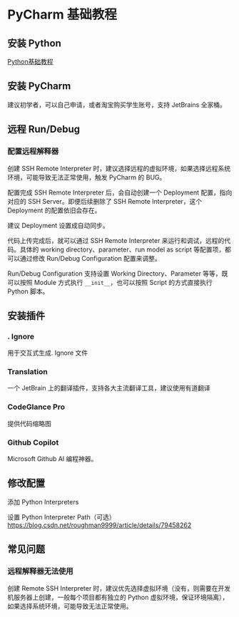 # PyCharm 基础教程


## 安装 Python

[Python基础教程](work/programming/Python/Python基础教程.md)

## 安装 PyCharm

建议初学者，可以自己申请，或者淘宝购买学生账号，支持 JetBrains 全家桶。


## 远程 Run/Debug

### 配置远程解释器

创建 SSH Remote Interpreter 时，建议选择远程的虚拟环境，如果选择远程系统环境，可能导致无法正常使用，触发 PyCharm 的 BUG。

配置完成 SSH Remote  Interpreter 后，会自动创建一个 Deployment 配置，指向对应的 SSH Server。即便后续删除了 SSH Remote Interpreter，这个 Deployment 的配置依旧会存在。

建议 Deployment 设置成自动同步。

代码上传完成后，就可以通过 SSH Remote Interpreter 来运行和调试，远程的代码。具体的 working directory、parameter、run model as script 等配置项，都可以通过修改 Run/Debug Configuration 配置来调整。

Run/Debug Configuration 支持设置 Working Directory、Parameter 等等，既可以按照 Module 方式执行 `__init__`，也可以按照 Script 的方式直接执行 Python 脚本。
## 安装插件

### . Ignore

用于交互式生成. Ignore 文件

### Translation

一个 JetBrain 上的翻译插件，支持各大主流翻译工具，建议使用有道翻译

### CodeGlance Pro

提供代码缩略图

### Github Copilot

Microsoft Github AI 编程神器。



## 修改配置


添加 Python Interpreters


设置 Python Interpreter Path（可选）
https://blog.csdn.net/roughman9999/article/details/79458262


## 常见问题


### 远程解释器无法使用

创建 Remote SSH Interpreter 时，建议优先选择虚拟环境（没有，则需要在开发机服务器上创建，一般每个项目都有独立的 Python 虚拟环境，保证环境隔离），如果选择系统环境，可能导致无法正常使用。